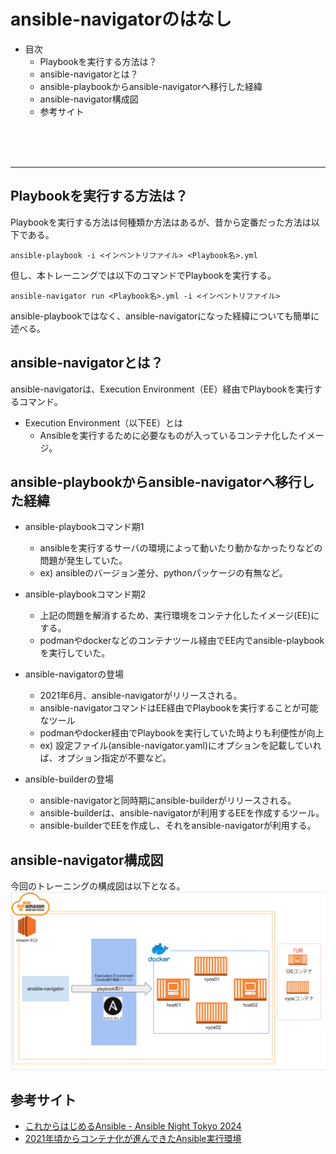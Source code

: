 
# ansible-navigatorのはなし

- 目次
  - Playbookを実行する方法は？
  - ansible-navigatorとは？
  - ansible-playbookからansible-navigatorへ移行した経緯
  - ansible-navigator構成図
  - 参考サイト

<br>
<br>
<br>

---

## Playbookを実行する方法は？
Playbookを実行する方法は何種類か方法はあるが、昔から定番だった方法は以下である。
```shell
ansible-playbook -i <インベントリファイル> <Playbook名>.yml 
```

但し、本トレーニングでは以下のコマンドでPlaybookを実行する。
```shell
ansible-navigator run <Playbook名>.yml -i <インベントリファイル>
```
ansible-playbookではなく、ansible-navigatorになった経緯についても簡単に述べる。

## ansible-navigatorとは？
ansible-navigatorは、Execution Environment（EE）経由でPlaybookを実行するコマンド。

- Execution Environment（以下EE）とは
  - Ansibleを実行するために必要なものが入っているコンテナ化したイメージ。

## ansible-playbookからansible-navigatorへ移行した経緯

- ansible-playbookコマンド期1
  - ansibleを実行するサーバの環境によって動いたり動かなかったりなどの問題が発生していた。
  - ex) ansibleのバージョン差分、pythonパッケージの有無など。

- ansible-playbookコマンド期2
  - 上記の問題を解消するため、実行環境をコンテナ化したイメージ(EE)にする。
  - podmanやdockerなどのコンテナツール経由でEE内でansible-playbookを実行していた。

- ansible-navigatorの登場
  - 2021年6月、ansible-navigatorがリリースされる。
  - ansible-navigatorコマンドはEE経由でPlaybookを実行することが可能なツール
  - podmanやdocker経由でPlaybookを実行していた時よりも利便性が向上
  - ex) 設定ファイル(ansible-navigator.yaml)にオプションを記載していれば、オプション指定が不要など。

- ansible-builderの登場
  - ansible-navigatorと同時期にansible-builderがリリースされる。
  - ansible-builderは、ansible-navigatorが利用するEEを作成するツール。
  - ansible-builderでEEを作成し、それをansible-navigatorが利用する。

## ansible-navigator構成図
今回のトレーニングの構成図は以下となる。<br>
![image](https://github.com/apc-nw-auto-cft/ansible_on_vyos/blob/50-ansible-navigator%E3%81%AE%E8%B3%87%E6%96%99%E4%BD%9C%E6%88%90/others/navigator_image.png?raw=true)

## 参考サイト
  - [これからはじめるAnsible - Ansible Night Tokyo 2024](https://www.slideshare.net/slideshow/ansible-ansible-night-tokyo-2024/266763151)
  - [2021年頃からコンテナ化が進んできたAnsible実行環境](https://logmi.jp/tech/articles/329608)
 
